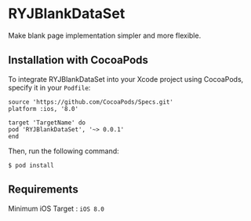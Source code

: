# RYJBlankDataSet
Make blank page implementation simpler and more flexible.



## Installation with CocoaPods

To integrate RYJBlankDataSet into your Xcode project using CocoaPods, specify it in your `Podfile`:

```
source 'https://github.com/CocoaPods/Specs.git'
platform :ios, '8.0'

target 'TargetName' do
pod 'RYJBlankDataSet', '~> 0.0.1'
end
```

Then, run the following command:

```
$ pod install
```



## Requirements

Minimum iOS Target : `iOS 8.0`

